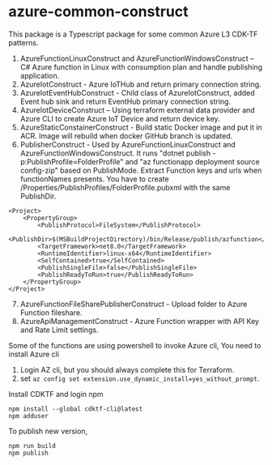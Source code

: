 # azure-common-construct

This package is a Typescript package for some common Azure L3 CDK-TF patterns.
1. AzureFunctionLinuxConstruct and AzureFunctionWindowsConstruct – C# Azure function in Linux with consumption plan and handle publishing application.
2. AzureIotConstruct - Azure IoTHub and return primary connection string.
3. AzureIotEventHubConstruct - Child class of AzureIotConstruct, added Event hub sink and return EventHub primary connection string.
4. AzureIotDeviceConstruct – Using terraform external data provider and Azure CLI to create Azure IoT Device and return device key.
5. AzureStaticConstainerConstruct - Build static Docker image and put it in ACR. Image will rebuild when docker GitHub branch is updated.
6. PublisherConstruct - Used by AzureFunctionLinuxConstruct and AzureFunctionWindowsConstruct. It runs "dotnet publish -p:PublishProfile=FolderProfile" and "az functionapp deployment source config-zip" based on PublishMode. Extract Function keys and urls when functionNames presents.
You have to create /Properties/PublishProfiles/FolderProfile.pubxml with the same PublishDir.
```
<Project>
    <PropertyGroup>
        <PublishProtocol>FileSystem</PublishProtocol>   
        <PublishDir>$(MSBuildProjectDirectory)/bin/Release/publish/azfunction</PublishDir>
        <TargetFramework>net8.0</TargetFramework>
        <RuntimeIdentifier>linux-x64</RuntimeIdentifier>
        <SelfContained>true</SelfContained>
        <PublishSingleFile>false</PublishSingleFile>
        <PublishReadyToRun>true</PublishReadyToRun>
    </PropertyGroup>
</Project>
```
7. AzureFunctionFileSharePublisherConstruct - Upload folder to Azure Function fileshare.
8. AzureApiManagementConstruct - Azure Function wrapper with API Key and Rate Limit settings.

Some of the functions are using powershell to invoke Azure cli,
You need to install Azure cli 
1. Login AZ cli, but you should always complete this for Terraform.
2. set ```az config set extension.use_dynamic_install=yes_without_prompt```.


Install CDKTF and login npm
```
npm install --global cdktf-cli@latest
npm adduser
```

To publish new version,
```
npm run build
npm publish
```


